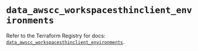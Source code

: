 # `data_awscc_workspacesthinclient_environments`

Refer to the Terraform Registry for docs: [`data_awscc_workspacesthinclient_environments`](https://registry.terraform.io/providers/hashicorp/awscc/0.70.0/docs/data-sources/workspacesthinclient_environments).
